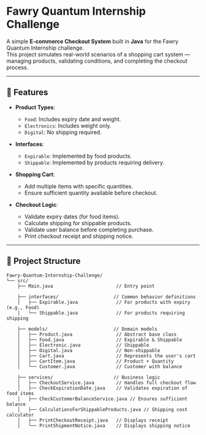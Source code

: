 # Fawry Quantum Internship Challenge

A simple **E-commerce Checkout System** built in **Java** for the Fawry Quantum Internship challenge.  
This project simulates real-world scenarios of a shopping cart system — managing products, validating conditions, and completing the checkout process.

---

## 🚀 Features

- **Product Types**:
  - `Food`: Includes expiry date and weight.
  - `Electronics`: Includes weight only.
  - `Digital`: No shipping required.

- **Interfaces**:
  - `Expirable`: Implemented by food products.
  - `Shippable`: Implemented by products requiring delivery.

- **Shopping Cart**:
  - Add multiple items with specific quantities.
  - Ensure sufficient quantity available before checkout.

- **Checkout Logic**:
  - Validate expiry dates (for food items).
  - Calculate shipping for shippable products.
  - Validate user balance before completing purchase.
  - Print checkout receipt and shipping notice.

---

## 🧠 Project Structure

```
Fawry-Quantum-Internship-Challenge/
└── src/
    ├── Main.java                       // Entry point

    ├── interfaces/                    // Common behavior definitions
    │   ├── Expirable.java              // For products with expiry (e.g., Food)
    │   └── Shippable.java              // For products requiring shipping

    ├── models/                        // Domain models
    │   ├── Product.java                // Abstract base class
    │   ├── Food.java                   // Expirable & Shippable
    │   ├── Electronic.java             // Shippable
    │   ├── Digital.java                // Non-shippable
    │   ├── Cart.java                   // Represents the user's cart
    │   ├── CartItem.java               // Product + Quantity
    │   └── Customer.java               // Customer with balance

    ├── services/                      // Business logic
    │   ├── CheckoutService.java        // Handles full checkout flow
    │   ├── CheckExpirationDate.java    // Validates expiration of food items
    │   ├── CheckCustomerBalanceService.java // Ensures sufficient balance
    │   ├── CalculationsForShippableProducts.java // Shipping cost calculator
    │   ├── PrintCheckoutReceipt.java   // Displays receipt
    │   └── PrintShipmentNotice.java    // Displays shipping notice
```
